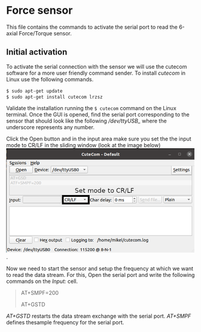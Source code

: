 # Force sensor

This file contains the commands to activate the serial port to read the 6-axial Force/Torque sensor.

## Initial activation

To activate the serial connection with the sensor we will use the cutecom software for a more user friendly command sender. To install *cutecom* in Linux use the following commands.

```
$ sudo apt-get update
$ sudo apt-get install cutecom lrzsz
```

Validate the installation running the `$ cutecom` command on the Linux terminal. Once the GUI is opened, find the serial port corresponding to the sensor that should look like the following */dev/ttyUSB_* where the underscore represents any number.

Click the Open button and in the input area make sure you set the the input mode to CR/LF in the sliding window (look at the image below) ![cutecome](imgs/cutecom.png). 

Now we need to start the sensor and setup the frequency at which we want to read the data stream. For this, Open the serial port and write the following commands on the *Input:* cell.

> AT+SMPF=200 
> 
> AT+GSTD

*AT+GSTD* restarts the data stream exchange with the serial port. *AT+SMPF* defines thesample frequency for the serial port.